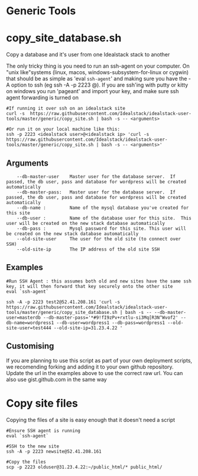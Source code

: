 # Generic Tools

# copy_site_database.sh

Copy a database and it's user from one Idealstack stack to another

The only tricky thing is you need to run an ssh-agent on your computer.  On "unix like"systems (linux, macos, windows-subsystem-for-linux or cygwin) that should be as simple as 'eval `ssh-agent`' and making sure you have the -A option to ssh (eg ssh -A -p 2223 <is user>@<is ip>).  If you are ssh'ing with putty or kitty on windows you run 'pageant' and import your key, and make sure ssh agent forwarding is turned on


````
#If running it over ssh on an idealstack site
curl -s  https://raw.githubusercontent.com/Idealstack/idealstack-user-tools/master/generic/copy_site.sh | bash -s -- <arguments>

#Or run it on your local machine like this:
ssh -p 2223 <idealstack user>@<idealstack ip> 'curl -s https://raw.githubusercontent.com/Idealstack/idealstack-user-tools/master/generic/copy_site.sh | bash -s -- <arguments>'
````

## Arguments

````
    --db-master-user    Master user for the database server.  If passed, the db user, pass and database for wordpress will be created automatically
    --db-master-pass:   Master user for the database server.  If passed, the db user, pass and database for wordpress will be created automatically
    --db-name :         Name of the mysql database you've created for this site
    --db-user :         Name of the database user for this site.  This user will be created on the new stack database automatically
    --db-pass :         Mysql password for this site. This user will be created on the new stack database automatically
    --old-site-user     The user for the old site (to connect over SSH)
    --old-site-ip       The IP address of the old site SSH

````

## Examples


````
#Run SSH Agent : this assumes both old and new sites have the same ssh key, it will then forward that key securely onto the other site
eval `ssh-agent`

ssh -A -p 2223 test2@52.41.208.161 'curl -s  https://raw.githubusercontent.com/Idealstack/idealstack-user-tools/master/generic/copy_site_database.sh | bash -s -- --db-master-user=masterdb --db-master-pass='*#9!fI9zPv+rxtlu-si3Mq[R3N^Wvof2' --db-name=wordpress1 --db-user=wordpress1 --db-pass=wordpress1 --old-site-user=test444 --old-site-ip=31.23.4.22 '

````

## Customising
If you are planning to use this script as part of your own deployment scripts, we recomending forking and adding it to your own github repository.  Update the url in the examples above to use the correct raw url.  You can also use gist.github.com in the same way

# Copy site files
Copying the files of a site is easy enough that it doesn't need a script

```
#Ensure SSH agent is running
eval `ssh-agent`

#SSH to the new site
ssh -A -p 2223 newsite@52.41.208.161 

#Copy the files
scp -p 2223 olduser@31.23.4.22:~/public_html/* public_html/ 

```

